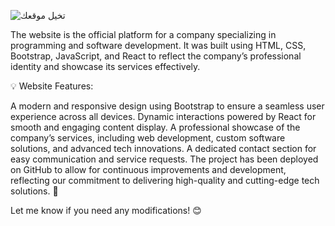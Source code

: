 
![تخيل موقعك](https://github.com/user-attachments/assets/87bd5707-fa13-4fcd-a480-06757f3c06f1)


The website is the official platform for a company specializing in programming and software development. It was built using HTML, CSS, Bootstrap, JavaScript, and React to reflect the company’s professional identity and showcase its services effectively.

💡 Website Features:

A modern and responsive design using Bootstrap to ensure a seamless user experience across all devices.
Dynamic interactions powered by React for smooth and engaging content display.
A professional showcase of the company’s services, including web development, custom software solutions, and advanced tech innovations.
A dedicated contact section for easy communication and service requests.
The project has been deployed on GitHub to allow for continuous improvements and development, reflecting our commitment to delivering high-quality and cutting-edge tech solutions. 🚀

Let me know if you need any modifications! 😊
